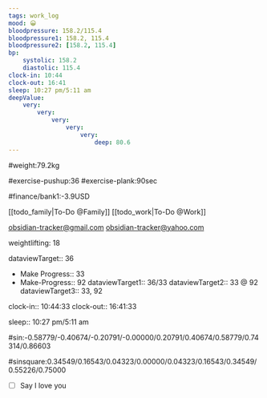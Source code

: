 ```yaml
---
tags: work_log
mood: 😀
bloodpressure: 158.2/115.4
bloodpressure1: 158.2, 115.4
bloodpressure2: [158.2, 115.4]
bp:
    systolic: 158.2
    diastolic: 115.4
clock-in: 10:44
clock-out: 16:41
sleep: 10:27 pm/5:11 am
deepValue: 
    very: 
        very: 
            very: 
                very: 
                    very: 
                        deep: 80.6
---
```


#weight:79.2kg

#exercise-pushup:36
#exercise-plank:90sec





#finance/bank1:-3.9USD

[[todo_family|To-Do @Family]]
[[todo_work|To-Do @Work]]

obsidian-tracker@gmail.com
obsidian-tracker@yahoo.com

weightlifting: 18

dataviewTarget:: 36
- Make Progress:: 33
- Make-Progress:: 92
dataviewTarget1:: 36/33
dataviewTarget2:: 33 @ 92
dataviewTarget3:: 33, 92

clock-in:: 10:44:33
clock-out:: 16:41:33

sleep:: 10:27 pm/5:11 am

#sin:-0.58779/-0.40674/-0.20791/-0.00000/0.20791/0.40674/0.58779/0.74314/0.86603

#sinsquare:0.34549/0.16543/0.04323/0.00000/0.04323/0.16543/0.34549/0.55226/0.75000

- [ ] Say I love you

